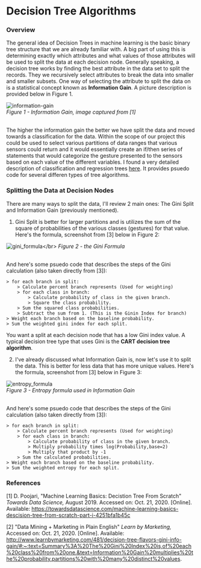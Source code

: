 # Decision Tree Algorithms

### Overview
The general idea of Decision Trees in machine learning is the basic binary tree structure that we are already familiar with.  A big part of using this is determining exactly which attributes and what values of those attributes will be used to split the data at each decision node.  Generally speaking, a decision tree works by finding the best attribute in the data set to split the records.  They we recursively select attributes to break the data into smaller and smaller subsets.  One way of selecting the attribute to split the data on is a statistical concept known as **Information Gain**.  A picture description is provided below in Figure 1. 

![information-gain](https://i.ibb.co/NtWhC3b/information-gain.jpg) </br>
*Figure 1 - Information Gain, image captured from [1]* </br></br>

The higher the information gain the better we have split the data and moved towards a classification for the data.  Within the scope of our project this could be used to select various partitions of data ranges that various sensors could return and it would essentially create an if/then series of statements that would categorize the gesture presented to the sensors based on each value of the different variables. I found a very detailed description of classification and regression trees [here](http://pages.stat.wisc.edu/~loh/treeprogs/guide/wires11.pdf).  It provides psuedo code for several differen types of tree algorithms.

### Splitting the Data at Decision Nodes
There are many ways to split the data, I'll review 2 main ones:  The Gini Split and Information Gain (previously mentioned).

1. Gini Split is better for larger partitions and is utilizes the sum of the square of probabilities of the various classes (gestures) for that value.  Here's the formula, screenshot from [3] below in Figure 2:

![gini_formula](https://i.ibb.co/R3X4HZW/gini-formula.jpg")</br>
*Figure 2 - the Gini Formula* </br></br>

And here's some psuedo code that describes the steps of the Gini calculation (also taken directly from [3]):

    > for each branch in split:
        > Calculate percent branch represents (Used for weighting)
        > for each class in branch:
            > Calculate probability of class in the given branch.
            > Square the class probability.
        > Sum the squared class probabilities.
        > Subtract the sum from 1. (This is the Ginin Index for branch)
    > Weight each branch based on the baseline probability.
    > Sum the weighted gini index for each split.
	
You want a split at each decision node that has a low Gini index value.  A typical decision tree type that uses Gini is the **CART decision tree algorithm**.

2. I've already discussed what Information Gain is, now let's use it to split the data.  This is better for less data that has more unique values.  Here's the formula, screenshot from [3] below in Figure 3:

![entropy_formula](https://i.ibb.co/1JjKbsh/entropy-formula.jpg)</br>
*Figure 3 - Entropy formula used in Information Gain* </br></br>

And here's some psuedo code that describes the steps of the Gini calculation (also taken directly from [3]):

    > for each branch in split:
        > Calculate percent branch represents (Used for weighting)
        > for each class in branch:
            > Calculate probability of class in the given branch.
            > Multiply probability times log(Probability,base=2)
            > Multiply that product by -1
        > Sum the calculated probabilities.
    > Weight each branch based on the baseline probability.
    > Sum the weighted entropy for each split.

### References

[1] D. Poojari, "Machine Learning Basics: Decistion Tree From Scratch" *Towards Data Science,* August 2019. Accessed on: Oct. 21, 2020. [Online]. Available: https://towardsdatascience.com/machine-learning-basics-descision-tree-from-scratch-part-i-4251bfa1b45c

[2] "Data Mining + Marketing in Plain English" *Learn by Marketing,* Accessed on: Oct. 21, 2020. [Online]. Available: http://www.learnbymarketing.com/481/decision-tree-flavors-gini-info-gain/#:~:text=Summary%3A%20The%20Gini%20Index%20is,of%20each%20class%20from%20one.&text=Information%20Gain%20multiplies%20the%20probability,partitions%20with%20many%20distinct%20values.
